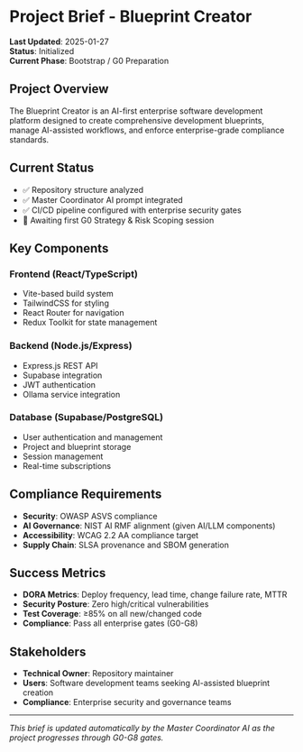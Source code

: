 # Project Brief - Blueprint Creator

**Last Updated**: 2025-01-27  
**Status**: Initialized  
**Current Phase**: Bootstrap / G0 Preparation

## Project Overview

The Blueprint Creator is an AI-first enterprise software development platform designed to create comprehensive development blueprints, manage AI-assisted workflows, and enforce enterprise-grade compliance standards.

## Current Status

- ✅ Repository structure analyzed
- ✅ Master Coordinator AI prompt integrated
- ✅ CI/CD pipeline configured with enterprise security gates
- 🔄 Awaiting first G0 Strategy & Risk Scoping session

## Key Components

### Frontend (React/TypeScript)
- Vite-based build system
- TailwindCSS for styling  
- React Router for navigation
- Redux Toolkit for state management

### Backend (Node.js/Express)
- Express.js REST API
- Supabase integration
- JWT authentication
- Ollama service integration

### Database (Supabase/PostgreSQL)
- User authentication and management
- Project and blueprint storage
- Session management
- Real-time subscriptions

## Compliance Requirements

- **Security**: OWASP ASVS compliance
- **AI Governance**: NIST AI RMF alignment (given AI/LLM components)
- **Accessibility**: WCAG 2.2 AA compliance target
- **Supply Chain**: SLSA provenance and SBOM generation

## Success Metrics

- **DORA Metrics**: Deploy frequency, lead time, change failure rate, MTTR
- **Security Posture**: Zero high/critical vulnerabilities
- **Test Coverage**: ≥85% on all new/changed code
- **Compliance**: Pass all enterprise gates (G0-G8)

## Stakeholders

- **Technical Owner**: Repository maintainer
- **Users**: Software development teams seeking AI-assisted blueprint creation
- **Compliance**: Enterprise security and governance teams

---

*This brief is updated automatically by the Master Coordinator AI as the project progresses through G0-G8 gates.*